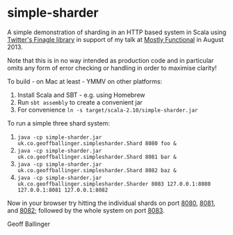 simple-sharder
==============

A simple demonstration of sharding in an HTTP based system in Scala using [Twitter's Finagle library](http://twitter.github.io/finagle/) in support of my talk at [Mostly Functional](http://mostlyfunctional.com/) in August 2013.

Note that this is in no way intended as production code and in particular omits any form of error checking or handling in order to maximise clarity!

To build - on Mac at least - YMMV on other platforms:

1. Install Scala and SBT - e.g. using Homebrew
2. Run `sbt assembly` to create a convenient jar
3. For convenience `ln -s target/scala-2.10/simple-sharder.jar`

To run a simple three shard system:

1. `java -cp simple-sharder.jar uk.co.geoffballinger.simplesharder.Shard 8080 foo &`
2. `java -cp simple-sharder.jar uk.co.geoffballinger.simplesharder.Shard 8081 bar &`
3. `java -cp simple-sharder.jar uk.co.geoffballinger.simplesharder.Shard 8082 baz &`
4. `java -cp simple-sharder.jar uk.co.geoffballinger.simplesharder.Sharder 8083 127.0.0.1:8080 127.0.0.1:8081 127.0.0.1:8082`

Now in your browser try hitting the individual shards on port [8080](http://127.0.0.1:8080/), [8081](http://127.0.0.1:8081/), and [8082](http://127.0.0.1:8082/); followed by the whole system on port [8083](http://127.0.0.1:8083/).

Geoff Ballinger
